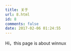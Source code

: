 ```yaml
---
title: 关于
url: 8.html
id: 8
comments: false
date: 2017-02-06 01:24:55
---
```


Hi，this page is about winnux
